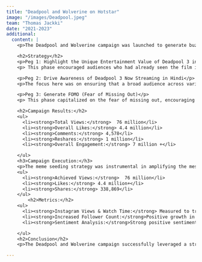 ```yaml
---
title: "Deadpool and Wolverine on Hotstar"
image: "/images/Deadpool.jpeg"
team: "Thomas Jackki"
date: "2021-2023"
additional:
  content: |
    <p>The Deadpool and Wolverine campaign was launched to generate buzz and anticipation for the Hindi release of Deadpool 3 on Hotstar. Targeting action movie enthusiasts, Deadpool fans, and the Hindi-speaking audience, the campaign used a strategic three-peg approach to maximize engagement, awareness, and FOMO (fear of missing out).</p>

    <h2>Strategy</h2>
    <p>Peg 1: Highlight the Unique Entertainment Value of Deadpool 3 in Hindi</p>
    <p> This phase encouraged audiences who had already seen the film in English to experience the added humor and cultural relevance of the Hindi version.</p>

    <p>Peg 2: Drive Awareness of Deadpool 3 Now Streaming in Hindi</p>
    <p>The focus here was on ensuring that a broad audience across various platforms knew that the Hindi version of Deadpool 3 was now available for streaming.</p>

    <p>Peg 3: Generate FOMO (Fear of Missing Out)</p>
    <p> This phase capitalized on the fear of missing out, encouraging people who hadn't yet watched Deadpool 3 in Hindi to stream it immediately, emphasizing the experience they were missing.</p>

    <h2>Campaign Results:</h2>
    <ul>
      <li><strong>Total Views:</strong>  76 million</li>
      <li><strong>Overall Likes:</strong> 4.4 million</li>
      <li><strong>Comments:</strong> 4,578</li>
      <li><strong>Reshares:</strong> 1 million</li>
      <li><strong>Overall Engagement:</strong> 7 million +</li>

    </ul>
    <h3>Campaign Execution:</h3>
    <p>The meme seeding strategy was instrumental in amplifying the message. The campaign reached a broad audience by collaborating with 259 pages across various platforms, delivering 511 posts and reels. The collective follower base of these pages amounted to 442 million, allowing the campaign to generate widespread attention and engage viewers across multiple social media channels.</p>
    <ul>
      <li><strong>Achieved Views:</strong>  76 million</li>
      <li><strong>Likes:</strong> 4.4 million+</li>
      <li><strong>Shares:</strong> 338,869</li>
    </ul>
        <h2>Metrics:</h2>
    <ul>
      <li><strong>Instagram Views & Watch Time:</strong> Measured to track user engagement and campaign success.</li>
      <li><strong>Increased Follower Count:</strong>Positive growth in followers for the brand and show-related pages.</li>
      <li><strong>Sentiment Analysis:</strong>Strong positive sentiment from viewers, as evidenced by the comments and shares.</li>

    </ul>
    <h2>Conclusion</h2>
    <p>The Deadpool and Wolverine campaign successfully leveraged a strategic approach to promote the Hindi release of Deadpool 3 on Hotstar. The three-peg strategy effectively increased awareness, generated excitement, and created a sense of FOMO, resulting in impressive engagement metrics and a viral buzz across social media platforms. The campaign's success highlights the power of tailored content and meme seeding in amplifying buzz around a major entertainment release.</p>

---
```

